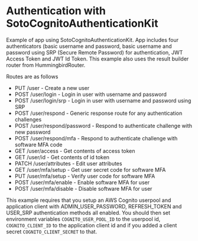 # Authentication with SotoCognitoAuthenticationKit

Example of app using SotoCognitoAuthenticationKit. App includes four authenticators (basic username and password, basic username and password using SRP (Secure Remote Password) for authentication, JWT Access Token and JWT Id Token. This example also uses the result builder router from HummingbirdRouter.

Routes are as follows

- PUT /user - Create a new user
- POST /user/login - Login in user with username and password
- POST /user/login/srp - Login in user with username and password using SRP
- POST /user/respond - Generic response route for any authentication challenges
- POST /user/respond/password - Respond to authenticate challenge with new password
- POST /user/respond/mfa - Respond to authenticate challenge with software MFA code
- GET /user/access - Get contents of access token
- GET /user/id - Get contents of id token
- PATCH /user/attributes - Edit user attributes
- GET /user/mfa/setup - Get user secret code for software MFA
- PUT /user/mfa/setup - Verify user code for software MFA
- POST /user/mfa/enable - Enable software MFA for user
- POST /user/mfa/disable - Disable software MFA for user

This example requires that you setup an AWS Cognito userpool and application client with ADMIN_USER_PASSWORD, REFRESH_TOKEN and USER_SRP authentication methods all enabled. You should then set environment variables `COGNITO_USER_POOL_ID` to the userpool id, `COGNITO_CLIENT_ID` to the application client id and if you added a client secret `COGNITO_CLIENT_SECRET` to that.